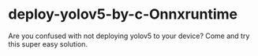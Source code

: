 # deploy-yolov5-by-c-Onnxruntime
Are you confused with not deploying yolov5 to your device? Come and try this super easy solution.
